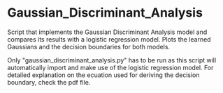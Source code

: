 # Gaussian_Discriminant_Analysis

Script that implements the Gaussian Discriminant Analysis model and compares its results with a logistic regression model. Plots the learned Gaussians and the decision boundaries
for both models. 

Only "gaussian_discriminant_analysis.py" has to be run as this script will automatically import and make use of the logistic regression model. For detailed explanation on the
ecuation used for deriving the decision boundary, check the pdf file.
